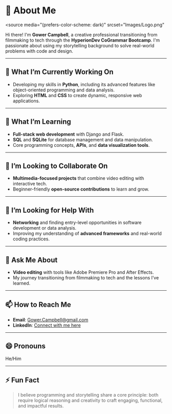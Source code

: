 # 👋 About Me
<picture><source media="(prefers-color-scheme: dark)" srcset="Images/Logo.png"</picture>

Hi there! I'm **Gower Campbell**, a creative professional transitioning from filmmaking to tech through the **HyperionDev CoGrammar Bootcamp**. I'm passionate about using my storytelling background to solve real-world problems with code and design.

---

## 🔭 What I’m Currently Working On
- Developing my skills in **Python**, including its advanced features like object-oriented programming and data analysis.
- Exploring **HTML** and **CSS** to create dynamic, responsive web applications.

---

## 🌱 What I’m Learning
- **Full-stack web development** with Django and Flask.
- **SQL** and **SQLite** for database management and data manipulation.
- Core programming concepts, **APIs**, and **data visualization tools**.

---

## 👯 I’m Looking to Collaborate On
- **Multimedia-focused projects** that combine video editing with interactive tech.
- Beginner-friendly **open-source contributions** to learn and grow.

---

## 🤔 I’m Looking for Help With
- **Networking** and finding entry-level opportunities in software development or data analysis.
- Improving my understanding of **advanced frameworks** and real-world coding practices.

---

## 💬 Ask Me About
- **Video editing** with tools like Adobe Premiere Pro and After Effects.
- My journey transitioning from filmmaking to tech and the lessons I’ve learned.

---

## 📫 How to Reach Me
- **Email**: [Gower.Campbell@gmail.com](mailto:Gower.Campbell@gmail.com)
- **LinkedIn**: [Connect with me here](https://www.linkedin.com)

---

## 😄 Pronouns
He/Him

---

## ⚡ Fun Fact
> I believe programming and storytelling share a core principle: both require logical reasoning and creativity to craft engaging, functional, and impactful results.
